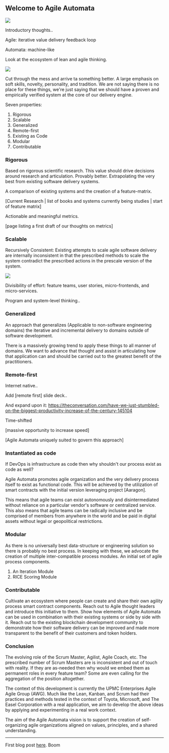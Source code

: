## Welcome to Agile Automata

![](https://i.imgur.com/S0QEqVa.gif)

Introductory thoughts..

Agile: iterative value delivery feedback loop

Automata: machine-like

Look at the ecosystem of lean and agile thinking. 

![](https://miro.medium.com/max/2400/1*jfJgrW5L6jpiKivCbr8fQA.jpeg)

Cut through the mess and arrive ta something better. A large emphasis on soft skills, novelty, personality, and tradition. We are not saying there is no place for these things, we're just saying that we should have a proven and empirically verified system at the core of our delivery engine.

Seven properties:

1.  Rigorous
2.  Scalable
3.  Generalized
4.  Remote-first
5.  Existing as Code
6.  Modular
7.  Contributable

### Rigorous

Based on rigorous scientific research. This value should drive decisions around research and articulation. Provably better. Extrapolating the very best from existing software delivery systems. 

A comparison of existing systems and the creation of a feature-matrix. 

\[Current Research | list of books and systems currently being studies | start of feature matrix\]

Actionable and meaningful metrics. 

\[page listing a first draft of our thoughts on metrics\]

### Scalable

Recursively Consistent: Existing attempts to scale agile software delivery are internally inconsistent in that the prescribed methods to scale the system contradict the prescribed actions in the prescale version of the system. 

![](https://i.imgur.com/ktGgb7i.png)

Divisibility of effort: feature teams, user stories, micro-frontends, and micro-services. 

Program and system-level thinking..

### Generalized

An approach that generalizes (Applicable to non-software engineering domains) the iterative and incremental delivery to domains outside of software development. 

There is a massively growing trend to apply these things to all manner of domains. We want to advance that thought and assist in articulating how that application can and should be carried out to the greatest benefit of the practitioners. 

### Remote-first

Internet native..

Add \[remote first\] slide deck..

And expand upon it: https://theconversation.com/have-we-just-stumbled-on-the-biggest-productivity-increase-of-the-century-145104

Time-shifted 

\[massive opportunity to increase speed\]

\[Agile Automata uniquely suited to govern this approach\]

### Instantiated as code

If DevOps is infrastructure as code then why shouldn't our process exist as code as well?

Agile Automata promotes agile organization and the very delivery process itself to exist as functional code. This will be achieved by the utilization of smart contracts with the initial version leveraging project \[Aaragon\].

This means that agile teams can exist autonomously and disintermediated without reliance on a particular vendor's software or centralized service. This also means that agile teams can be radically inclusive and be comprised of members from anywhere in the world and be paid in digital assets without legal or geopolitical restrictions.

### Modular

As there is no universally best data-structure or engineering solution so there is probably no best process. In keeping with these, we advocate the creation of multiple inter-compatible process modules. An initial set of agile process components. 

1.  An Iteration Module
2.  RICE Scoring Module

### Contributable

Cultivate an ecosystem where people can create and share their own agility process smart contract components. Reach out to Agile thought leaders and introduce this initiative to them. Show how elements of Agile Automata can be used in combination with their existing systems or side by side with it. Reach out to the existing blockchain development community to demonstrate how their software delivery can be improved and made more transparent to the benefit of their customers and token holders. 

### Conclusion

The evolving role of the Scrum Master, Agilist, Agile Coach, etc. The prescribed number of Scrum Masters are is inconsistent and out of touch with reality. If they are as-needed then why would we embed them as permanent roles in every feature team? Some are even calling for the aggregation of the position altogether. 

The context of this development is currently the UPMC Enterprises Agile Agile Group (AWG). Much like the Lean, Kanban, and Scrum had their practices and methods tested in the context of Toyota, Microsoft, and The Easel Corporation with a real application, we aim to develop the above ideas by applying and experimenting in a real work context. 

The aim of the Agile Automata vision is to support the creation of self-organizing agile organizations aligned on values, principles, and a shared understanding. 

---

First blog post [here](test.md). Boom
